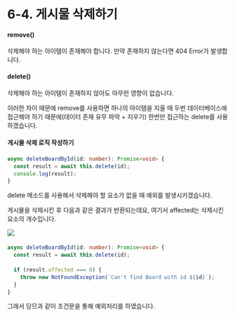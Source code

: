 # 6-4. 게시물 삭제하기

#### remove()

삭제해야 하는 아이템이 존재해야 합니다. 만약 존재하지 않는다면 404 Error가 발생합니다.

#### delete()

삭제해야 하는 아이템이 존재하지 않아도 아무런 영향이 없습니다.

이러한 차이 때문에 remove를 사용하면 하나의 아이템을 지울 때 두번 데이터베이스에 접근해야 하기 때문에(데이터 존재 유무 파악 + 지우기) 한번만 접근하는 delete를 사용하겠습니다.

#### 게시물 삭제 로직 작성하기

```typescript
async deleteBoardById(id: number): Promise<void> {
  const result = await this.delete(id);
  console.log(result);
}
```

delete 메소드를 사용해서 삭제해야 할 요소가 없을 때 예외를 발생시키겠습니다.

게시물을 삭제시킨 후 다음과 같은 결과가 반환되는데요, 여기서 affected는 삭제시킨 요소의 개수입니다.

![](<../../../.gitbook/assets/스크린샷 2023-12-29 오전 9.27.54.png>)

```typescript
async deleteBoardById(id: number): Promise<void> {
  const result = await this.delete(id);

  if (result.affected === 0) {
    throw new NotFoundException(`Can't find Board with id ${id}`);
  }
}
```

그래서 당므과 같이 조건문을 통해 예외처리를 하였습니다.

